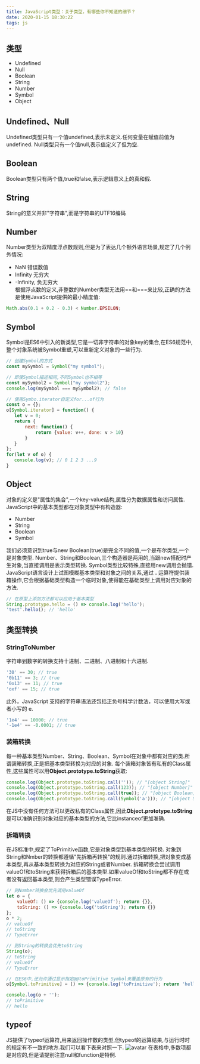 ```yaml
---
title: JavaScript类型：关于类型，有哪些你不知道的细节？
date: 2020-01-15 18:30:22
tags: js
---
```


## 类型
- Undefined
- Null
- Boolean
- String
- Number
- Symbol
- Object

## Undefined、Null
Undefined类型只有一个值undefined,表示未定义.任何变量在赋值前值为undefined.
Null类型只有一个值null,表示值定义了但为空.

## Boolean
Boolean类型只有两个值,true和false,表示逻辑意义上的真和假.

## String
String的意义并非"字符串",而是字符串的UTF16编码

## Number
Number类型为双精度浮点数规则,但是为了表达几个额外语言场景,规定了几个例外情况:
- NaN 错误数值
- Infinity 无穷大
- -Infinity, 负无穷大  
根据浮点数的定义,非整数的Number类型无法用==和===来比较,正确的方法是使用JavaScript提供的最小精度值:
```js
Math.abs(0.1 + 0.2 - 0.3) < Number.EPSILON;
```

## Symbol
 Symbol是ES6中引入的新类型,它是一切非字符串的对象key的集合,在ES6规范中,整个对象系统被Symbol重塑,可以重新定义对象的一些行为.
 ```js
// 创建Symbol的方式
const mySymbol = Symbol("my symbol");

// 即使Symbol描述相同,不同Symbol也不相等
const mySymbol2 = Symbol("my symbol2");
console.log(mySymbol === mySymbol2); // false

// 使用Symbo.iterator自定义for...of行为
const o = {};
o[Symbol.iterator] = function() {
    let v = 0;
    return {
        next: function() {
            return {value: v++, done: v > 10}
        }
    }   
};
for(let v of o) {
    console.log(v); // 0 1 2 3 ...9
}
```

## Object
对象的定义是"属性的集合",一个key-value结构,属性分为数据属性和访问属性.
JavaScript中的基本类型都在对象类型中有构造器:
- Number
- String
- Boolean
- Symbol

我们必须意识到true与new Boolean(true)是完全不同的值,一个是布尔类型,一个是对象类型.
Number、String和Boolean,三个构造器是两用的,当跟new搭配时产生对象,当直接调用是表示类型转换.
Symbol类型比较特殊,直接用new调用会抛错.
JavaScript语言设计上试图模糊基本类型和对象之间的关系,通过 **.** 运算符提供装箱操作,它会根据基础类型构造一个临时对象,使得能在基础类型上调用对应对象的方法.
```js
// 在原型上添加方法都可以应用于基本类型
String.prototype.hello = () => console.log('hello');
'test'.hello(); // 'hello'
```

## 类型转换

### StringToNumber
字符串到数字的转换支持十进制、二进制、八进制和十六进制.
```js
'30' == 30; // true
'0b11' == 3; // true
'0o13' == 11; // true
'oxf' == 15; // true
```
此外，JavaScript 支持的字符串语法还包括正负号科学计数法，可以使用大写或者小写的 e.
```js
'1e4' == 10000; // true
'-1e4' == -0.0001; // true
```
### 装箱转换
每一种基本类型Number、String、Boolean、Symbol在对象中都有对应的类.所谓装箱转换,正是把基本类型转换为对应的对象.
每个装箱对象皆有私有的Class属性,这些属性可以用**Object.prototype.toString**获取:
```js
console.log(Object.prototype.toString.call('')); // "[object String]"
console.log(Object.prototype.toString.call(123)); // "[object Number]"
console.log(Object.prototype.toString.call(true)); // "[object Boolean]"
console.log(Object.prototype.toString.call(Symbol('a'))); // "[object Symbol]"
```
在JS中没有任何方法可以更改私有的Class属性,因此**Object.prototype.toString**是可以准确识别对象对应的基本类型的方法,它比instanceof更加准确.

### 拆箱转换
在JS标准中,规定了ToPrimitive函数,它是对象类型到基本类型的转换.
对象到String和Nmber的转换都遵循"先拆箱再转换"的规则.通过拆箱转换,把对象变成基本类型,再从基本类型转换为对应的String或者Number.
拆箱转换会尝试调用valueOf和toString来获得拆箱后的基本类型.如果valueOf和toString都不存在或者没有返回基本类型,则会产生类型错误TypeError.
```js
// 到Number转换会优先调用valueOf
let o = { 
    valueOf: () => {console.log('valueOf'); return {}}, 
    toString: () => {console.log('toString'); return {}}
};
o * 2;
// valueOf
// toString
// TypeError

// 到String的转换会优先toString
String(o);
// toString
// valueOf
// TypeError

// 在ES6中,还允许通过显示指定@@toPrimitive Symbol来覆盖原有的行为
o[Symbol.toPrimitive] = () => {console.log('toPrimitive'); return 'hello'};

console.log(o + '');
// toPrimitive
// hello
```

## typeof
JS提供了typeof运算符,用来返回操作数的类型,但typeof的运算结果,与运行时时的规定有不一致的地方.我们可以看下表来对照一下.
![avatar](/h5/images/ec4299a73fb84c732efcd360fed6e16b.png)
在表格中,多数项都是对应的,但是请提别注意null和function是特例.

